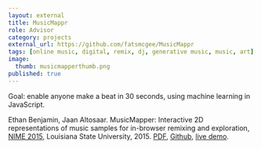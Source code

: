 ```yaml
---
layout: external
title: MusicMappr
role: Advisor
category: projects
external_url: https://github.com/fatsmcgee/MusicMappr
tags: [online music, digital, remix, dj, generative music, music, art]
image:
  thumb: musicmapperthumb.png
published: true
---
```


Goal: enable anyone make a beat in 30 seconds, using machine learning in JavaScript.

Ethan Benjamin, Jaan Altosaar. MusicMapper: Interactive 2D representations of music samples for in-browser remixing and exploration, [NIME 2015](http://www.nime.org/wp-publications/jaltosaar2015/), Louisiana State University, 2015. [PDF](http://www.nime.org/proceedings/2015/nime2015_161.pdf), [Github](https://github.com/fatsmcgee/MusicMappr), [live demo](http://fatsmcgee.github.io/MusicMappr/).